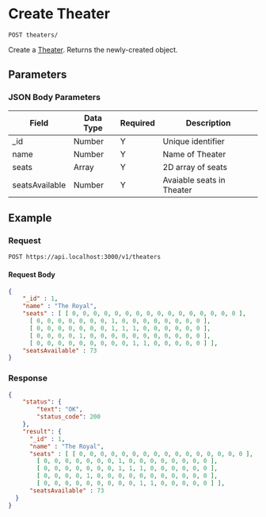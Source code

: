 # Create Theater

	POST theaters/

Create a [Theater]. Returns the newly-created object.

## Parameters
### JSON Body Parameters
Field | Data Type | Required | Description
--- | --- | --- | ---
_id | Number | Y | Unique identifier
name | Number | Y | Name of Theater
seats | Array | Y | 2D array of seats
seatsAvailable | Number | Y | Avaiable seats in Theater

## Example
### Request

    POST https://api.localhost:3000/v1/theaters

#### Request Body 
```json
{
    "_id" : 1,
    "name" : "The Royal",
    "seats" : [ [ 0, 0, 0, 0, 0, 0, 0, 0, 0, 0, 0, 0, 0, 0, 0, 0 ],
      [ 0, 0, 0, 0, 0, 0, 0, 1, 0, 0, 0, 0, 0, 0, 0, 0 ],
      [ 0, 0, 0, 0, 0, 0, 0, 1, 1, 1, 0, 0, 0, 0, 0, 0 ],
      [ 0, 0, 0, 0, 1, 0, 0, 0, 0, 0, 0, 0, 0, 0, 0, 0 ],
      [ 0, 0, 0, 0, 0, 0, 0, 0, 0, 1, 1, 0, 0, 0, 0, 0 ] ],
    "seatsAvailable" : 73
}
```

### Response
``` json
{
    "status": {
        "text": "OK",
        "status_code": 200
    },
    "result": {
      "_id" : 1,
      "name" : "The Royal",
      "seats" : [ [ 0, 0, 0, 0, 0, 0, 0, 0, 0, 0, 0, 0, 0, 0, 0, 0 ],
        [ 0, 0, 0, 0, 0, 0, 0, 1, 0, 0, 0, 0, 0, 0, 0, 0 ],
        [ 0, 0, 0, 0, 0, 0, 0, 1, 1, 1, 0, 0, 0, 0, 0, 0 ],
        [ 0, 0, 0, 0, 1, 0, 0, 0, 0, 0, 0, 0, 0, 0, 0, 0 ],
        [ 0, 0, 0, 0, 0, 0, 0, 0, 0, 1, 1, 0, 0, 0, 0, 0 ] ],
      "seatsAvailable" : 73
  }
}
```


[Theater]: /theater-reservations/API%20Documentation/theaters/README.md
